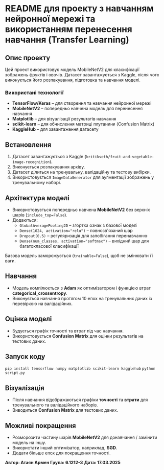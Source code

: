 # README для проекту з навчанням нейронної мережі та використанням перенесення навчання (Transfer Learning)

## Опис проекту
Цей проект використовує модель MobileNetV2 для класифікації зображень фруктів і овочів. Датасет завантажується з Kaggle, після чого виконується його розпакування, підготовка та навчання моделі.

### Використані технології
- **TensorFlow/Keras** – для створення та навчання нейронної мережі
- **MobileNetV2** – попередньо навчена модель для перенесення навчання
- **Matplotlib** – для візуалізації результатів навчання
- **scikit-learn** – для обчислення матриці плутанини (Confusion Matrix)
- **KaggleHub** – для завантаження датасету

## Встановлення
1. Датасет завантажується з Kaggle (`kritikseth/fruit-and-vegetable-image-recognition`).
2. Виконується розпакування архіву.
3. Датасет ділиться на тренувальну, валідаційну та тестову вибірки.
4. Використовується `ImageDataGenerator` для аугментації зображень у тренувальному наборі.

## Архітектура моделі
- Використовується попередньо навчена **MobileNetV2** без верхніх шарів (`include_top=False`).
- Додаються:
    - `GlobalAveragePooling2D` – згортка ознак з базової моделі
    - `Dense(1024, activation="relu")` – повнозв'язаний шар
    - `Dropout(0.5)` – регуляризація для запобігання перенавчанню
    - `Dense(num_classes, activation="softmax")` – вихідний шар для багатокласової класифікації

Базова модель заморожується (`trainable=False`), щоб не змінювати її ваги.

## Навчання
- Модель компілюється з **Adam** як оптимізатором і функцією втрат **categorical_crossentropy**.
- Виконується навчання протягом 10 епох на тренувальних даних із перевіркою на валідаційних.

## Оцінка моделі
- Будується графік точності та втрат під час навчання.
- Використовується **Confusion Matrix** для оцінки результатів на тестових даних.

## Запуск коду
`pip install tensorflow numpy matplotlib scikit-learn kagglehub`
    `python script.py`

## Візуалізація
- Після навчання відображаються графіки **точності** та **втрати** для тренувального та валідаційного наборів.
- Виводиться **Confusion Matrix** для тестових даних.

## Можливі покращення
- Розморозити частину шарів **MobileNetV2** для донавчання / замінити модель на іншу.
- Використати інший оптимізатор, наприклад, **SGD**.
- Додати більше епох для покращення точності.

**Автор: Атаян Армен**
**Група: 6.1212-3**
**Дата: 17.03.2025**